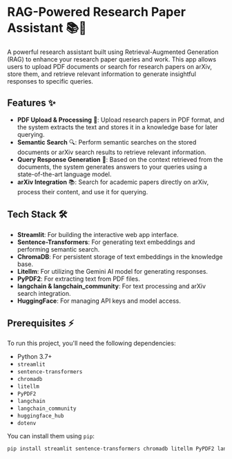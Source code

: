 # RAG-Powered Research Paper Assistant 📚🤖

A powerful research assistant built using Retrieval-Augmented Generation (RAG) to enhance your research paper queries and work. This app allows users to upload PDF documents or search for research papers on arXiv, store them, and retrieve relevant information to generate insightful responses to specific queries.

## Features ✨

- **PDF Upload & Processing** 📄: Upload research papers in PDF format, and the system extracts the text and stores it in a knowledge base for later querying.
- **Semantic Search** 🔍: Perform semantic searches on the stored documents or arXiv search results to retrieve relevant information.
- **Query Response Generation** 📝: Based on the context retrieved from the documents, the system generates answers to your queries using a state-of-the-art language model.
- **arXiv Integration** 📚: Search for academic papers directly on arXiv, process their content, and use it for querying.

## Tech Stack 🛠️

- **Streamlit**: For building the interactive web app interface.
- **Sentence-Transformers**: For generating text embeddings and performing semantic search.
- **ChromaDB**: For persistent storage of text embeddings in the knowledge base.
- **Litellm**: For utilizing the Gemini AI model for generating responses.
- **PyPDF2**: For extracting text from PDF files.
- **langchain & langchain_community**: For text processing and arXiv search integration.
- **HuggingFace**: For managing API keys and model access.

## Prerequisites ⚡

To run this project, you'll need the following dependencies:

- Python 3.7+
- `streamlit`
- `sentence-transformers`
- `chromadb`
- `litellm`
- `PyPDF2`
- `langchain`
- `langchain_community`
- `huggingface_hub`
- `dotenv`

You can install them using `pip`:

```bash
pip install streamlit sentence-transformers chromadb litellm PyPDF2 langchain langchain_community huggingface_hub python-dotenv
